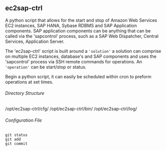 ## ec2sap-ctrl

A python script that allows for the start and stop of Amazon Web Services EC2 instances, SAP HANA, Sybase RDBMS and SAP Application components. SAP application components can be anything that can be called via the 'sapcontrol' process, such as a SAP Web Dispatcher, Central Services, Application Server.

The 'ec2sap-ctrl' script is built around a `'solution'` a solution can comprise on multiple EC2 instances, database's and SAP components and uses the 'sapcontrol' process via SSH remote commands for operations. An `'operation'` can be start/stop or status. 

Begin a python script, it can easily be scheduled within cron to preform operations at set times. 

###### Directory Structure

/opt/ec2sap-ctrl/cfg/
/opt/ec2sap-ctrl/bin/
/opt/ec2sap-ctrl/log/

###### Configuration File

```
git status
git add
git commit
```
